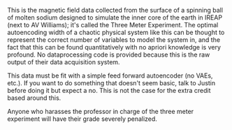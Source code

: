This is the magnetic field data collected from the surface of a spinning ball of molten sodium designed to simulate the inner core of the earth in IREAP (next to AV Williams); it's called the Three Meter Experiment. The optimal autoencoding width of a chaotic physical system like this can be thought to represent the correct number of variables to model the system in, and the fact that this can be found quantitatively with no apriori knowledge is very profound. No dataprocessing code is provided because this is the raw output of their data acquisition system. 

This data must be fit with a simple feed forward autoencoder (no VAEs, etc.). If you want to do something that doesn't seem basic, talk to Justin before doing it but expect a no. This is not the case for the extra credit based around this.

Anyone who harasses the professor in charge of the three meter experiment will have their grade severely penalized.
